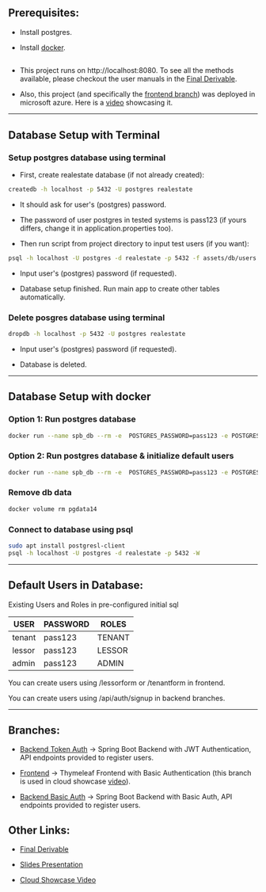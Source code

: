 ## Prerequisites:

* Install postgres.

* Install [docker](https://tinyurl.com/2m3bhahn).<br />
##
* This project runs on http://localhost:8080.
To see all the methods available, please checkout the user manuals in the [Final Derivable](https://docs.google.com/document/d/1WCegxCltcTQuTe6pABYdWdBc_Px4xWkqV1OJdaTyjwg/edit?usp=sharing).

* Also, this project (and specifically the [frontend branch](https://github.com/manouslinard/dist_sys_2022/tree/frontend)) was deployed in microsoft azure. Here is a [video](https://youtu.be/MKoX_YZdJ6A) showcasing it.
--------------------------------
## Database Setup with Terminal
### Setup postgres database using terminal

* First, create realestate database (if not already created): 

```bash
createdb -h localhost -p 5432 -U postgres realestate
```

* It should ask for user's (postgres) password.
* The password of user postgres in tested systems is pass123 (if yours differs, change it in application.properties too).

* Then run script from project directory to input test users (if you want):

```bash
psql -h localhost -U postgres -d realestate -p 5432 -f assets/db/users.sql -W
```

* Input user's (postgres) password (if requested).

* Database setup finished. Run main app to create other tables automatically.

### Delete posgres database using terminal

```bash
dropdb -h localhost -p 5432 -U postgres realestate
```
* Input user's (postgres) password (if requested).

* Database is deleted.<br />

--------------------------------------
## Database Setup with docker
### Option 1: Run postgres database

```bash
docker run --name spb_db --rm -e  POSTGRES_PASSWORD=pass123 -e POSTGRES_DB=realestate --net=host -v pgdata14:/var/lib/postgresql/data  -d postgres:14
```
### Option 2: Run postgres database & initialize default users

```bash
docker run --name spb_db --rm -e  POSTGRES_PASSWORD=pass123 -e POSTGRES_DB=realestate --net=host -v "$(pwd)"/assets/db:/docker-entrypoint-initdb.d -v pgdata14:/var/lib/postgresql/data -d postgres:14
```

### Remove db data
```bash
docker volume rm pgdata14
```

### Connect to database using psql

```bash
sudo apt install postgresl-client
psql -h localhost -U postgres -d realestate -p 5432 -W
```

----------------------------------------------------------
## Default Users in Database:

Existing Users and Roles in pre-configured initial sql

| USER   | PASSWORD | ROLES       |
|------- |----------|-------------|
| tenant | pass123  | TENANT      |
| lessor | pass123  | LESSOR      |
| admin  | pass123  | ADMIN       |

You can create users using /lessorform or /tenantform in frontend.<br />

You can create users using /api/auth/signup in backend branches.

------------------------------------------------------------------
## Branches:
* [Backend Token Auth](https://github.com/manouslinard/dist_sys_2022/tree/backend-token-auth) &rarr; Spring Boot Backend with JWT Authentication, API endpoints provided to register users.

* [Frontend](https://github.com/manouslinard/dist_sys_2022/tree/frontend) &rarr; Thymeleaf Frontend with Basic Authentication (this branch is used in cloud showcase [video](https://youtu.be/MKoX_YZdJ6A)).

* [Backend Basic Auth](https://github.com/manouslinard/dist_sys_2022/tree/backend-basic) &rarr; Spring Boot Backend with Basic Auth, API endpoints provided to register users.

## Other Links:
* [Final Derivable](https://docs.google.com/document/d/1WCegxCltcTQuTe6pABYdWdBc_Px4xWkqV1OJdaTyjwg/edit?usp=sharing)

* [Slides Presentation](https://docs.google.com/presentation/d/1CUTl6mo8J4fOGDSb1fRYQxZbYcFc6SVyyXbBNU9DVKk/edit?usp=sharing)

* [Cloud Showcase Video](https://youtu.be/MKoX_YZdJ6A)
